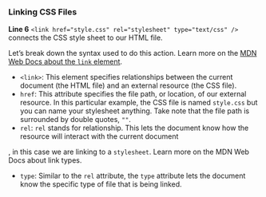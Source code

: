 ### Linking CSS Files

**Line 6**  `<link href="style.css" rel="stylesheet" type="text/css" />`  connects the CSS style sheet to our HTML file.

Let’s break down the syntax used to do this action. Learn more on the [MDN Web Docs about the `link` element](https://developer.mozilla.org/en-US/docs/Web/HTML/Element/link).

- `<link>`: This element specifies relationships between the current document (the HTML file) and an external resource (the CSS file).
- `href`: This attribute specifies the file path, or location, of our external resource. In this particular example, the CSS file is named `style.css` but you can name your stylesheet anything. Take note that the file path is surrounded by double quotes, `""`.
- `rel`: `rel` stands for relationship. This lets the document know how the resource will interact with the current document

, in this case we are linking to a `stylesheet`. Learn more on the MDN Web Docs about link types.
- `type`: Similar to the `rel` attribute, the `type` attribute lets the document know the specific type of file that is being linked.
